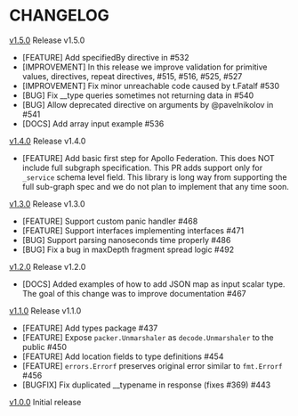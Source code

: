 # CHANGELOG

[v1.5.0](https://github.com/graph-gophers/graphql-go/releases/tag/v1.5.0) Release v1.5.0

* [FEATURE] Add specifiedBy directive in #532
* [IMPROVEMENT] In this release we improve validation for primitive values, directives, repeat directives, #515, #516, #525, #527
* [IMPROVEMENT] Fix minor unreachable code caused by t.Fatalf #530
* [BUG] Fix __type queries sometimes not returning data in #540
* [BUG] Allow deprecated directive on arguments by @pavelnikolov in #541
* [DOCS] Add array input example #536

[v1.4.0](https://github.com/graph-gophers/graphql-go/releases/tag/v1.4.0) Release v1.4.0

* [FEATURE] Add basic first step for Apollo Federation. This does NOT include full subgraph specification. This PR adds support only for `_service` schema level field. This library is long way from supporting the full sub-graph spec and we do not plan to implement that any time soon.

[v1.3.0](https://github.com/graph-gophers/graphql-go/releases/tag/v1.3.0) Release v1.3.0

* [FEATURE] Support custom panic handler #468
* [FEATURE] Support interfaces implementing interfaces #471
* [BUG] Support parsing nanoseconds time properly #486
* [BUG] Fix a bug in maxDepth fragment spread logic #492

[v1.2.0](https://github.com/graph-gophers/graphql-go/releases/tag/v1.2.0) Release v1.2.0

* [DOCS] Added examples of how to add JSON map as input scalar type. The goal of this change was to improve documentation #467

[v1.1.0](https://github.com/graph-gophers/graphql-go/releases/tag/v1.1.0) Release v1.1.0

* [FEATURE] Add types package #437
* [FEATURE] Expose `packer.Unmarshaler` as `decode.Unmarshaler` to the public #450
* [FEATURE] Add location fields to type definitions #454 
* [FEATURE] `errors.Errorf` preserves original error similar to `fmt.Errorf` #456
* [BUGFIX] Fix duplicated __typename in response (fixes #369) #443

[v1.0.0](https://github.com/graph-gophers/graphql-go/releases/tag/v1.0.0) Initial release
